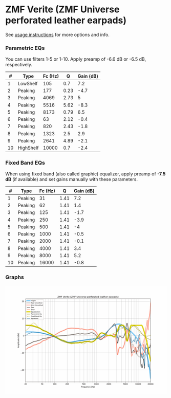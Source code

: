 # ZMF Verite (ZMF Universe perforated leather earpads)
See [usage instructions](https://github.com/jaakkopasanen/AutoEq#usage) for more options and info.

### Parametric EQs
You can use filters 1-5 or 1-10. Apply preamp of -6.6 dB or -6.5 dB, respectively.

|   # | Type      |   Fc (Hz) |    Q |   Gain (dB) |
|-----|-----------|-----------|------|-------------|
|   1 | LowShelf  |       105 | 0.7  |         7.2 |
|   2 | Peaking   |       177 | 0.23 |        -4.7 |
|   3 | Peaking   |      4069 | 2.73 |         5   |
|   4 | Peaking   |      5516 | 5.62 |        -8.3 |
|   5 | Peaking   |      8173 | 0.79 |         6.5 |
|   6 | Peaking   |        63 | 2.12 |        -0.4 |
|   7 | Peaking   |       820 | 2.43 |        -1.8 |
|   8 | Peaking   |      1323 | 2.5  |         2.9 |
|   9 | Peaking   |      2641 | 4.89 |        -2.1 |
|  10 | HighShelf |     10000 | 0.7  |        -2.4 |

### Fixed Band EQs
When using fixed band (also called graphic) equalizer, apply preamp of **-7.5 dB** (if available) and set gains manually with these parameters.

|   # | Type    |   Fc (Hz) |    Q |   Gain (dB) |
|-----|---------|-----------|------|-------------|
|   1 | Peaking |        31 | 1.41 |         7.2 |
|   2 | Peaking |        62 | 1.41 |         1.4 |
|   3 | Peaking |       125 | 1.41 |        -1.7 |
|   4 | Peaking |       250 | 1.41 |        -3.9 |
|   5 | Peaking |       500 | 1.41 |        -4   |
|   6 | Peaking |      1000 | 1.41 |        -0.5 |
|   7 | Peaking |      2000 | 1.41 |        -0.1 |
|   8 | Peaking |      4000 | 1.41 |         3.4 |
|   9 | Peaking |      8000 | 1.41 |         5.2 |
|  10 | Peaking |     16000 | 1.41 |        -0.8 |

### Graphs
![](./ZMF%20Verite%20(ZMF%20Universe%20perforated%20leather%20earpads).png)
